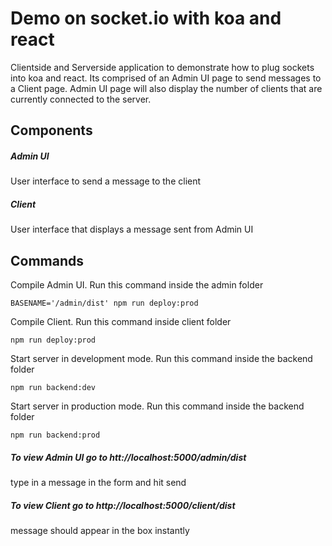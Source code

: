 # Demo on socket.io with koa and react

Clientside and Serverside application to demonstrate how to plug sockets into koa and react. 
Its comprised of an Admin UI page to send messages to a Client page.
Admin UI page will also display the number of clients that are currently connected to the server.

## Components

##### Admin UI
User interface to send a message to the client

##### Client
User interface that displays a message sent from Admin UI


## Commands

Compile Admin UI.
Run this command inside the admin folder
```
BASENAME='/admin/dist' npm run deploy:prod
```

Compile Client.
Run this command inside client folder
```
npm run deploy:prod
```

Start server in development mode.
Run this command inside the backend folder
```
npm run backend:dev
```

Start server in production mode.
Run this command inside the backend folder
```
npm run backend:prod
```

##### To view Admin UI go to htt://localhost:5000/admin/dist
type in a message in the form and hit send

##### To view Client go to http://localhost:5000/client/dist
message should appear in the box instantly
